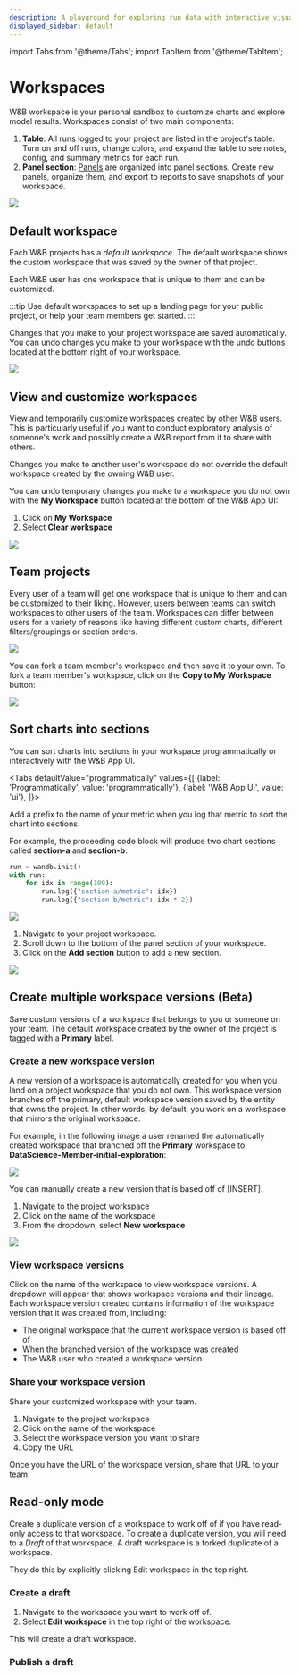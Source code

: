 ```yaml
---
description: A playground for exploring run data with interactive visualizations
displayed_sidebar: default
---
```

import Tabs from '@theme/Tabs';
import TabItem from '@theme/TabItem';

# Workspaces

W&B workspace is your personal sandbox to customize charts and explore model results. Workspaces consist of two main components: 

1. **Table**: All runs logged to your project are listed in the project's table. Turn on and off runs, change colors, and expand the table to see notes, config, and summary metrics for each run.
2. **Panel section**: [Panels](../features/panels/intro.md) are organized into panel sections. Create new panels, organize them, and export to reports to save snapshots of your workspace.

![](/images/app_ui/workspace_table_and_panels.png)



## Default workspace
Each W&B projects has a *default workspace*. The default workspace shows the custom workspace that was saved by the owner of that project. 

Each W&B user has one workspace that is unique to them and can be customized.

:::tip
Use default workspaces to set up a landing page for your public project, or help your team members get started.
:::

Changes that you make to your project workspace are saved automatically.  You can undo changes you make to your workspace with the undo buttons located at the bottom right of your workspace.

![](/images/app_ui/undo_button.png)

## View and customize workspaces
View and temporarily customize workspaces created by other W&B users. This is particularly useful if you want to conduct exploratory analysis of someone's work and possibly create a W&B report from it to share with others.

Changes you make to another user's workspace do not override the default workspace created by the owning W&B user.

You can undo temporary changes you make to a workspace you do not own with the **My Workspace** button located at the bottom of the W&B App UI:

1. Click on **My Workspace**
2. Select **Clear workspace**

![](/images/app_ui/workspaces_bar2.png)


## Team projects

Every user of a team will get one workspace that is unique to them and can be customized to their liking. However, users between teams can switch workspaces to other users of the team. Workspaces can differ between users for a variety of reasons like having different custom charts, different filters/groupings or section orders.

![](/images/app_ui/team_project_1.png)

You can fork a team member's workspace and then save it to your own. To fork a team member's workspace, click on the **Copy to My Workspace** button:

![](/images/app_ui/team_project_2.png)


## Sort charts into sections

You can sort charts into sections in your workspace programmatically or interactively with the W&B App UI.


<Tabs
  defaultValue="programmatically"
  values={[
    {label: 'Programmatically', value: 'programmatically'},
    {label: 'W&B App UI', value: 'ui'},
  ]}>
  <TabItem value="programmatically">

Add a prefix to the name of your metric when you log that metric to sort the chart into sections.

For example, the proceeding code block will produce two chart sections called **section-a** and **section-b**:

```python
run = wandb.init()
with run:
    for idx in range(100):
        run.log({"section-a/metric": idx})
        run.log({"section-b/metric": idx * 2})
```
![](/images/app_ui/workspaces_bar1.png)

  </TabItem>
  <TabItem value="ui">

1. Navigate to your project workspace.
2. Scroll down to the bottom of the panel section of your workspace.
3. Click on the **Add section** button to add a new section.

![](/images/app_ui/add_section_app.png)

  </TabItem>
</Tabs>



## Create multiple workspace versions (Beta)
Save custom versions of a workspace that belongs to you or someone on your team. The default workspace created by the owner of the project is tagged with a **Primary** label. 


### Create a new workspace version
A new version of a workspace is automatically created for you when you land on a project workspace that you do not own. This workspace version branches off the primary, default workspace version saved by the entity that owns the project. In other words, by default, you work on a workspace that mirrors the original workspace.

For example, in the following image a user renamed the automatically created workspace that branched off the **Primary** workspace to **DataScience-Member-initial-exploration**:

![](/images/app_ui/workspace_versions_initial_branched.png)


You can manually create a new version that is based off of [INSERT]. 

1. Navigate to the project workspace
2. Click on the name of the workspace
3. From the dropdown, select **New workspace**

![](/images/app_ui/create_manual_version.png)


### View workspace versions
Click on the name of the workspace to view workspace versions. A dropdown will appear that shows workspace versions and their lineage. Each workspace version created contains information of the workspace version that it was created from, including:

* The original workspace that the current workspace version is based off of
* When the branched version of the workspace was created
* The W&B user who created a workspace version



### Share your workspace version
Share your customized workspace with your team. 

1. Navigate to the project workspace
2. Click on the name of the workspace
3. Select the workspace version you want to share
4. Copy the URL 

Once you have the URL of the workspace version, share that URL to your team. 


<!-- ### Delete workspace versions -->

## Read-only mode
Create a duplicate version of a workspace to work off of if you have read-only access to that workspace.  To create a duplicate version, you will need to a *Draft* of that workspace. A draft workspace is a forked duplicate of a workspace.



They do this by explicitly clicking Edit workspace in the top right. 

### Create a draft
1. Navigate to the workspace you want to work off of.
2. Select **Edit workspace** in the top right of the workspace.

<!-- ![](/images/app_ui/image.png) -->

This will create a draft workspace. 

### Publish a draft


